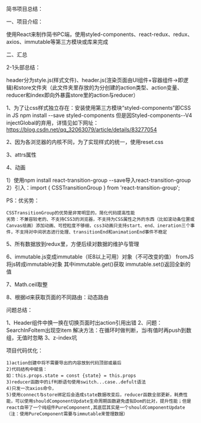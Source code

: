 简书项目总结：

一、项目介绍：

  使用React来制作简书PC端，使用styled-components、react-redux、redux、axios、immutable等第三方模块或库来完成

二、汇总

  2-1头部总结：

  header分为style.js(样式文件)、header.js(渲染页面由UI组件+容器组件->即逻辑)和store文件夹（此文件夹里存放的为分创建的action类型、action变量、reducer和index即向外暴露store里的action与reducer）


  1、为了让css样式独立存在：安装使用第三方模块“styled-components”即CSS in JS 
    npm install --save styled-components
    但是因Styled-components--V4 injectGlobal的弃用，详情见如下网址：
    https://blog.csdn.net/qq_32063079/article/details/83277054

  2、因为各浏览器的内核不同，为了实现样式的统一，使用reset.css

  3、attrs属性

  4、动画

  1）使用npm install react-transition-group --save导入react-transition-group
  2）引入：import { CSSTransitionGroup } from 'react-transition-group';

  PS：优劣势：

    CSSTransitionGroup的优势是非常明显的，简化代码提高性能
    劣势：不兼容较老的、不支持CSS3的浏览器，不支持为CSS属性之外的东西（比如滚动条位置或Canvas绘画）添加动画、可控粒度不够细，css3动画只支持start、end、ineration三个事件，不支持对中间状态进行处理、transitionEnd和animationEnd事件不稳定

  5、所有数据放到redux里，方便后续对数据的维护与管理

  6、immutable.js变成immutable（IE8以上可用）对象（不可改变的值）
    fromJS将js转成immutable对象
    其中immutable.get()获取
    immutable.set()返回全新的值
  
  7、Math.ceil取整

  8、根据id来获取页面的不同路由：动态路由


问题总结：

  1、Header组件中换一换在切换页面时出action引用出错
  2、问题：SearchInFoItem出现空item
     解决方法：在循环时做判断，当i有值时再push到数组，无值时忽略
  3、z-index坑
  

项目代码优化：

    1)action创建中将不需要导出的内容放到代码顶部或最后
    2)代码结构中赋值：
    如：this.props.state = const {state} = this.props
    3)reducer函数中的if判断语句使用switch...case..defult语法
    4)只发一次axios命令，
    5)使用connect与store绑定后会造成state数据改变后，reducer函数全部更新，耗费性能，可以使用shouldComponentUpdate生命周期函数避免虚拟Dom的比对，提升性能；但是react自带了一个纯组件PureComponent,其底层其实是一个shouldComponentUpdate（注：使用PureComponent需要与immutable来管理数据）

